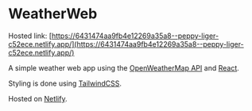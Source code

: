 # WeatherWeb

Hosted link: [https://6431474aa9fb4e12269a35a8--peppy-liger-c52ece.netlify.app/](https://6431474aa9fb4e12269a35a8--peppy-liger-c52ece.netlify.app/)

A simple weather web app using the [OpenWeatherMap API](https://openweathermap.org/api) and [React](https://reactjs.org/).

Styling is done using [TailwindCSS](https://tailwindcss.com/).

Hosted on [Netlify](https://www.netlify.com/).
